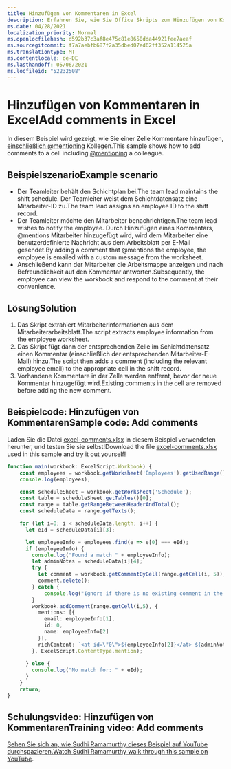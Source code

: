 ```yaml
---
title: Hinzufügen von Kommentaren in Excel
description: Erfahren Sie, wie Sie Office Skripts zum Hinzufügen von Kommentaren in einem Arbeitsblatt verwenden.
ms.date: 04/28/2021
localization_priority: Normal
ms.openlocfilehash: d592b37c3af8e475c81e8650dda44921fee7aeaf
ms.sourcegitcommit: f7a7aebfb687f2a35dbed07ed62ff352a114525a
ms.translationtype: MT
ms.contentlocale: de-DE
ms.lasthandoff: 05/06/2021
ms.locfileid: "52232508"
---
```

# <a name="add-comments-in-excel"></a><span data-ttu-id="4a1c6-103">Hinzufügen von Kommentaren in Excel</span><span class="sxs-lookup"><span data-stu-id="4a1c6-103">Add comments in Excel</span></span>

<span data-ttu-id="4a1c6-104">In diesem Beispiel wird gezeigt, wie Sie einer Zelle Kommentare hinzufügen, [einschließlich @mentioning](https://support.microsoft.com/office/90701709-5dc1-41c7-aa48-b01d4a46e8c7) Kollegen.</span><span class="sxs-lookup"><span data-stu-id="4a1c6-104">This sample shows how to add comments to a cell including [@mentioning](https://support.microsoft.com/office/90701709-5dc1-41c7-aa48-b01d4a46e8c7) a colleague.</span></span>

## <a name="example-scenario"></a><span data-ttu-id="4a1c6-105">Beispielszenario</span><span class="sxs-lookup"><span data-stu-id="4a1c6-105">Example scenario</span></span>

* <span data-ttu-id="4a1c6-106">Der Teamleiter behält den Schichtplan bei.</span><span class="sxs-lookup"><span data-stu-id="4a1c6-106">The team lead maintains the shift schedule.</span></span> <span data-ttu-id="4a1c6-107">Der Teamleiter weist dem Schichtdatensatz eine Mitarbeiter-ID zu.</span><span class="sxs-lookup"><span data-stu-id="4a1c6-107">The team lead assigns an employee ID to the shift record.</span></span>
* <span data-ttu-id="4a1c6-108">Der Teamleiter möchte den Mitarbeiter benachrichtigen.</span><span class="sxs-lookup"><span data-stu-id="4a1c6-108">The team lead wishes to notify the employee.</span></span> <span data-ttu-id="4a1c6-109">Durch Hinzufügen eines Kommentars, @mentions Mitarbeiter hinzugefügt wird, wird dem Mitarbeiter eine benutzerdefinierte Nachricht aus dem Arbeitsblatt per E-Mail gesendet.</span><span class="sxs-lookup"><span data-stu-id="4a1c6-109">By adding a comment that @mentions the employee, the employee is emailed with a custom message from the worksheet.</span></span>
* <span data-ttu-id="4a1c6-110">Anschließend kann der Mitarbeiter die Arbeitsmappe anzeigen und nach Befreundlichkeit auf den Kommentar antworten.</span><span class="sxs-lookup"><span data-stu-id="4a1c6-110">Subsequently, the employee can view the workbook and respond to the comment at their convenience.</span></span>

## <a name="solution"></a><span data-ttu-id="4a1c6-111">Lösung</span><span class="sxs-lookup"><span data-stu-id="4a1c6-111">Solution</span></span>

1. <span data-ttu-id="4a1c6-112">Das Skript extrahiert Mitarbeiterinformationen aus dem Mitarbeiterarbeitsblatt.</span><span class="sxs-lookup"><span data-stu-id="4a1c6-112">The script extracts employee information from the employee worksheet.</span></span>
1. <span data-ttu-id="4a1c6-113">Das Skript fügt dann der entsprechenden Zelle im Schichtdatensatz einen Kommentar (einschließlich der entsprechenden Mitarbeiter-E-Mail) hinzu.</span><span class="sxs-lookup"><span data-stu-id="4a1c6-113">The script then adds a comment (including the relevant employee email) to the appropriate cell in the shift record.</span></span>
1. <span data-ttu-id="4a1c6-114">Vorhandene Kommentare in der Zelle werden entfernt, bevor der neue Kommentar hinzugefügt wird.</span><span class="sxs-lookup"><span data-stu-id="4a1c6-114">Existing comments in the cell are removed before adding the new comment.</span></span>

## <a name="sample-code-add-comments"></a><span data-ttu-id="4a1c6-115">Beispielcode: Hinzufügen von Kommentaren</span><span class="sxs-lookup"><span data-stu-id="4a1c6-115">Sample code: Add comments</span></span>

<span data-ttu-id="4a1c6-116">Laden Sie die Datei <a href="excel-comments.xlsx">excel-comments.xlsx</a> in diesem Beispiel verwendeten herunter, und testen Sie sie selbst!</span><span class="sxs-lookup"><span data-stu-id="4a1c6-116">Download the file <a href="excel-comments.xlsx">excel-comments.xlsx</a> used in this sample and try it out yourself!</span></span>

```TypeScript
function main(workbook: ExcelScript.Workbook) {
    const employees = workbook.getWorksheet('Employees').getUsedRange().getTexts();
    console.log(employees); 

    const scheduleSheet = workbook.getWorksheet('Schedule');
    const table = scheduleSheet.getTables()[0];
    const range = table.getRangeBetweenHeaderAndTotal();
    const scheduleData = range.getTexts();

    for (let i=0; i < scheduleData.length; i++) {
      let eId = scheduleData[i][3];

      let employeeInfo = employees.find(e => e[0] === eId);
      if (employeeInfo) {
        console.log("Found a match " + employeeInfo);
        let adminNotes = scheduleData[i][4];
        try { 
          let comment = workbook.getCommentByCell(range.getCell(i, 5));
          comment.delete();
        } catch {
            console.log("Ignore if there is no existing comment in the cell");
        }
        workbook.addComment(range.getCell(i,5), {
          mentions: [{
            email: employeeInfo[1],
            id: 0,
            name: employeeInfo[2]
          }],
          richContent: `<at id=\"0\">${employeeInfo[2]}</at> ${adminNotes}`
        }, ExcelScript.ContentType.mention);        
        
      } else {
        console.log("No match for: " + eId);
      }
    }
    return;
}
```

## <a name="training-video-add-comments"></a><span data-ttu-id="4a1c6-117">Schulungsvideo: Hinzufügen von Kommentaren</span><span class="sxs-lookup"><span data-stu-id="4a1c6-117">Training video: Add comments</span></span>

<span data-ttu-id="4a1c6-118">[Sehen Sie sich an, wie Sudhi Ramamurthy dieses Beispiel auf YouTube durchspazieren.](https://youtu.be/CpR78nkaOFw)</span><span class="sxs-lookup"><span data-stu-id="4a1c6-118">[Watch Sudhi Ramamurthy walk through this sample on YouTube](https://youtu.be/CpR78nkaOFw).</span></span>

